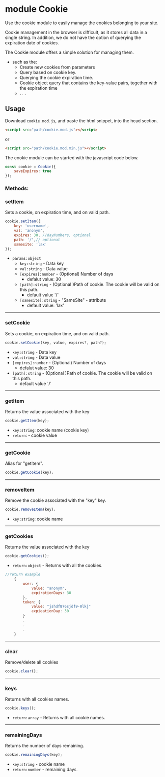 # module Cookie

Use the cookie module to easily manage the cookies belonging to your site. 

Cookie management in the browser is difficult, as it stores all data in a single string. In addition, we do not have the option of querying the expiration date of cookies. 

The Cookie module offers a simple solution for managing them.

 - such as the:
    - Create new cookies from parameters
    - Query based on cookie key.
    - Querying the cookie expiration time.
    - Cookie object query that contains the key-value pairs, together with the expiration time
    - . . .

## Usage
Download `cookie.mod.js`, and paste the html snippet, into the head section.

````html
<script src="path/cookie.mod.js"></script>
````
or
````html
<script src="path/cookie.mod.min.js"></script>
````
The cookie module can be started with the javascript code below.
``````javascript
const cookie = Cookie({
    saveExpires: true
});
``````
### Methods:

### setItem
Sets a cookie, on expiration time, and on valid path.
````javascript
cookie.setItem({
    key: 'username',
    val: 'anonym',
    expires: 30, //dayNumbers, optional
    path: '/',// optional
    samesite: 'lax'
});
````
- `params:object`
    * `key:string` - Data key
    * `val:string` - Data value
    * `[expires]:number` - (Optional) Number of days 
        - defalut value: 30
    * `[path]:string` - (Optional )Path of cookie. The cookie will be valid on this path.
        - default value '/'
    * `[samesite]:string` - "SameSite" - attribute 
        - default value: 'lax'
___

### setCookie
Sets a cookie, on expiration time, and on valid path.
````javascript
cookie.setCookie(key, value, expires?, path?);
````
 * `key:string` - Data key
 * `val:string` - Data value
 * `[expires]:number` - (Optional) Number of days 
    - defalut value: 30
 * `[path]:string` - (Optional )Path of cookie. The cookie will be valid on this path.
    - default value '/'
___
### getItem
Returns the value associated with the key
````javascript
cookie.getItem(key);
````
- `key:string`: cookie name (cookie key)
- `return`: - cookie value
___
### getCookie
Alias for "getItem".
````javascript
cookie.getCookie(key);
````
___
### removeItem
Remove the cookie associated with the "key" key. 
````javascript
cookie.removeItem(key);
````
- `key:string`: cookie name
___
### getCookies
Returns the value associated with the key
````javascript
cookie.getCookies();
````
- `return:object` - Returns with all the cookies.
````javascript
//return example
    {
        user: {
            value: "anonym",
            expirationDays: 30
        },
        token: {
            value: "jshdf876sjdf9-0lkj"
            expieationDay: 30
        }
        .
        .
        .
    }
````
___
### clear
Remove/delete all cookies
````javascript
cookie.clear();
````

___
### keys
Returns with all cookies names.
````javascript
cookie.keys();
````
- `return:array` - Returns with all cookie names.

___
### remainingDays
Returns the number of days remaining.
````javascript
cookie.remainingDays(key);
````
- `key:string` - cookie name
- `return:number` - remaining days.
